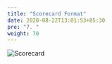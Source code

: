 ```yaml
---
title: "Scorecard Format"
date: 2020-08-22T13:01:53+05:30
pre: "7. "
weight: 70
---
```


![Scorecard](/images/scorecard.png)